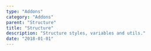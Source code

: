 ```yaml
---
type: "Addons"
category: "Addons"
parent: "Structure"
title: "Structure"
description: "Structure styles, variables and utils."
date: "2018-01-01"
---
```

